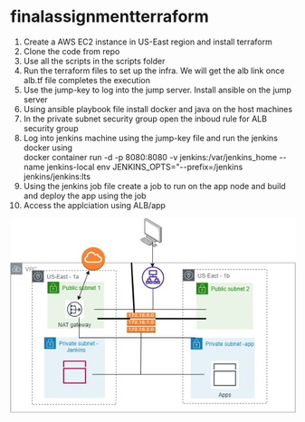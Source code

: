 # finalassignmentterraform

1. Create a AWS EC2 instance in US-East region and install terraform <br />
2. Clone the code from repo <br />
3. Use all the scripts in the scripts folder <br />
4. Run the terraform files to set up the infra. We will get the alb link once alb.tf file completes the execution <br />
5. Use the jump-key to log into the jump server. Install ansible on the jump server <br />
6. Using ansible playbook file install docker and java on the host machines <br />
7. In the private subnet security group open the inboud rule for ALB security group <br />
8. Log into jenkins machine using the jump-key file and run the jenkins docker using  <br />
   docker container run -d -p 8080:8080 -v jenkins:/var/jenkins_home --name jenkins-local env JENKINS_OPTS="--prefix=/jenkins jenkins/jenkins:lts <br />
9. Using the jenkins job file create a job to run on the app node and build and deploy the app using the job <br />
10. Access the applciation using ALB/app <br />

![Screenshot](assignment.jpg)
